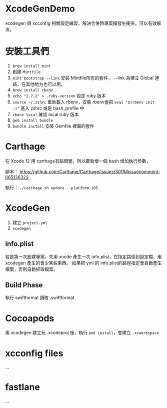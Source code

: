 # XcodeGenDemo
xcodegen 與 xcconfig 相關設定練習，解決合併時專案檔發生衝突，可以有效解決。
# 安裝工具們

1. ``brew install mint``
2. 創建 ``Mintfile``
3. ``mint bootstrap --link`` 安裝 Mintfile所有的套件， --link 為建立 Global 連結，在其他地方也可以用。
4. ``brew install rbenv``
5. ``echo "2.7.2" > .ruby-version`` 設定 ruby 版本
6. ``source ~/.zshrc`` 重新載入 rbenv，安裝 rbenv會把 ``eval "$(rbenv init -)"`` 塞入 zshrc 或是 bash_profile 中
7. ``rbenv local`` 確認 local ruby 版本
8. ``gem install bundle``
9.  ``bundle install`` 安裝 Gemfile 裡面的套件

# Carthage

在 Xcode 12 用 carthage有點問題，所以要新增一個 bash 增加執行參數，

腳本：
https://github.com/Carthage/Carthage/issues/3019#issuecomment-665136323

執行：
``./carthage.sh update --platform iOS``

# XcodeGen

1. 建立 ``project.yml``
2. ``xcodegen``

## info.plist

若是第一次創建專案，先用 xocde 產生一次 info.plist，在指定路徑到設定檔，用 xcodegen 產生的會少某些東西。
如果把 yml 的 info.plist的路徑指定會自動產生檔案，否則自動抓取檔案。

## Build Phase
執行 swiftformat 讀取 .swiftformat
# Cocoapods
用 xcodegen 建立玩 .xcodeproj 後，執行 ``pod install``，會建立 ``.xcworkspace``

# xcconfig files
...

# fastlane
...

